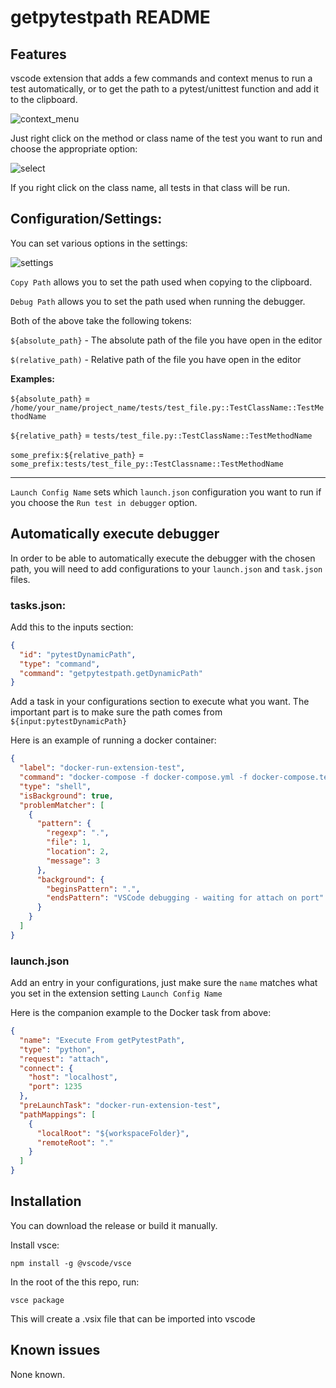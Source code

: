 # getpytestpath README

## Features
vscode extension that adds a few commands and context menus to run a test automatically, or to get the path to a pytest/unittest function and add it to the clipboard. 

<!-- ![context](https://github.com/dgooden/getpytestpath/assets/353080/09991963-fdba-4384-b5ba-e6b8855981de) -->

![context_menu](https://github.com/dgooden/getpytestpath/assets/353080/e09e87d8-bcb2-4cd1-8ad3-514350670eea)

Just right click on the method or class name of the test you want to run and choose the appropriate option:

![select](https://github.com/dgooden/getpytestpath/assets/353080/600428a7-964a-40b2-b1b4-c50fd84797a4)

If you right click on the class name, all tests in that class will be run.

## Configuration/Settings:
You can set various options in the settings:

![settings](https://github.com/dgooden/getpytestpath/assets/353080/af64dd1e-95f9-4aa6-91fa-4fb9573da292)

`Copy Path` allows you to set the path used when copying to the clipboard.

`Debug Path` allows you to set the path used when running the debugger.

Both of the above take the following tokens:

`${absolute_path}` - The absolute path of the file you have open in the editor

`$(relative_path)` - Relative path of the file you have open in the editor

**Examples:**

`${absolute_path}` = `/home/your_name/project_name/tests/test_file.py::TestClassName::TestMethodName`

`${relative_path}` = `tests/test_file.py::TestClassName::TestMethodName`

`some_prefix:${relative_path}` = `some_prefix:tests/test_file_py::TestClassname::TestMethodName`

---

`Launch Config Name` sets which `launch.json` configuration you want to run if you choose the `Run test in debugger` option.

## Automatically execute debugger

In order to be able to automatically execute the debugger with the chosen path, you will need to add configurations to your `launch.json` and `task.json` files.

### tasks.json:

Add this to the inputs section:

```json
{
  "id": "pytestDynamicPath",
  "type": "command",
  "command": "getpytestpath.getDynamicPath"
}
```

Add a task in your configurations section to execute what you want. The important part is to make sure the path comes from `${input:pytestDynamicPath}`

Here is an example of running a docker container:

```json
{
  "label": "docker-run-extension-test",
  "command": "docker-compose -f docker-compose.yml -f docker-compose.test.yml run --publish 1235:1235 --rm test fab \"${input:pytestDynamicPath} -vvv\"",
  "type": "shell",
  "isBackground": true,
  "problemMatcher": [
    {
      "pattern": {
        "regexp": ".",
        "file": 1,
        "location": 2,
        "message": 3
      },
      "background": {
        "beginsPattern": ".",
        "endsPattern": "VSCode debugging - waiting for attach on port"
      }
    }
  ]
}
```
### launch.json

Add an entry in your configurations, just make sure the `name` matches what you set in the extension setting `Launch Config Name`

Here is the companion example to the Docker task from above:

```json
{
  "name": "Execute From getPytestPath",
  "type": "python",
  "request": "attach",
  "connect": {
    "host": "localhost",
    "port": 1235
  },
  "preLaunchTask": "docker-run-extension-test",
  "pathMappings": [
    {
      "localRoot": "${workspaceFolder}",
      "remoteRoot": "."
    }
  ]
}
```

## Installation

You can download the release or build it manually.

Install vsce:

`npm install -g @vscode/vsce`

In the root of the this repo, run:

`vsce package`

This will create a .vsix file that can be imported into vscode

## Known issues

None known.
